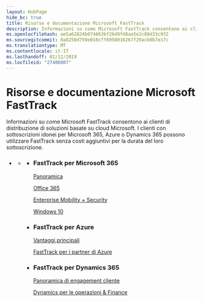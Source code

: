 ```yaml
---
layout: HubPage
hide_bc: true
title: Risorse e documentazione Microsoft FastTrack
description: Informazioni su come Microsoft FastTrack consentono ai clienti di distribuzione di soluzioni basate su cloud Microsoft. I clienti con sottoscrizioni idonei per Microsoft 365, Azure o Dynamics 365 possono utilizzare FastTrack senza costi aggiuntivi per la durata del loro sottoscrizione.
ms.openlocfilehash: ae5a62824b074863bf2649fd8aa5e2c88d33c932
ms.sourcegitcommit: 0a8250d759e010cff6958016267f29acb0b7e17c
ms.translationtype: MT
ms.contentlocale: it-IT
ms.lasthandoff: 02/12/2019
ms.locfileid: "27406007"
---
```

<div id="main" class="v2">
    <div class="container">
        <h1>Risorse e documentazione Microsoft FastTrack</h1>
        <p>Informazioni su come Microsoft FastTrack consentono ai clienti di distribuzione di soluzioni basate su cloud Microsoft. I clienti con sottoscrizioni idonei per Microsoft 365, Azure o Dynamics 365 possono utilizzare FastTrack senza costi aggiuntivi per la durata del loro sottoscrizione.</p>
        <p></p>
        <ul class="pivots">
            <li>
                <a href="#home"></a>
                <ul id="home">
                    <li>
                        <a href="#home-all"></a>
                        <ul id="home-all" class="cardsZ">
                            <li>
                                <div class="cardSize">
                                    <div class="cardPadding">
                                        <div class="card">
                                                <div class="cardText">
                                                <h3>FastTrack per Microsoft 365</h3>
                                                <p><a
                                                href="https://docs.microsoft.com/en-us/fasttrack/m365-fasttrack-benefit-overview">Panoramica</a></p>
                                                <p><a href="https://docs.microsoft.com/fasttrack/O365-fasttrack-benefit-for-office-365">Office 365</a></p>
                                                <p><a href="https://docs.microsoft.com/enterprise-mobility-security/Solutions/enterprise-mobility-fasttrack-program">Enterprise Mobility + Security</a></p>
                                                <p><a href="https://docs.microsoft.com/fasttrack/win-10-fasttrack-benefit-for-windows-10">Windows 10</a></p>
                                            </div>
                                        </div>
                                    </div>
                                </div>
                            </li>
                            <li>
                                <div class="cardSize">
                                    <div class="cardPadding">
                                        <div class="card">
                                            <div class="cardText">
                                                <h3>FastTrack per Azure</h3>
                                                <p><a href="https://azure.microsoft.com/programs/azure-fasttrack/?v=18.03">Vantaggi principali</a></p>
                                                <p><a href="https://azure.microsoft.com/programs/azure-fasttrack/partners/">FastTrack per i partner di Azure</a></p>
                                            </div>
                                        </div>
                                    </div>
                                </div>
                            </li>
                            <li>
                                <div class="cardSize">
                                    <div class="cardPadding">
                                        <div class="card">
                                            <div class="cardText">
                                                <h3>FastTrack per Dynamics 365</h3>
                                                <p><a href="https://docs.microsoft.com/dynamics365/get-started/fasttrack/customer-engagement/microsoft-fasttrack-dynamics-365">Panoramica di engagement cliente</a></p>
                                                <p><a href="https://docs.microsoft.com/dynamics365/unified-operations/fin-and-ops/get-started/fasttrack-dynamics-365-overview">Dynamics per le operazioni & Finance</a></p>
                                            </div>
                                        </div>
                                    </div>
                                </div>
                            </li>
                        </ul>
                    </li>
                </ul>
            </li>
        </ul>
    </div>
</div>